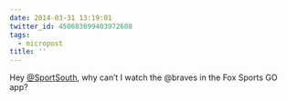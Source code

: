 ```yaml
---
date: 2014-03-31 13:19:01
twitter_id: 450683699403972608
tags:
  - micropost
title: ''
---
```


Hey [@SportSouth](https://twitter.com/SportSouth), why can’t I watch the @braves in the Fox Sports GO app?
